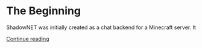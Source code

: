 # The Beginning

ShadowNET was initially created as a chat backend for a Minecraft server. It 

[Continue reading](1-beginning.html)

